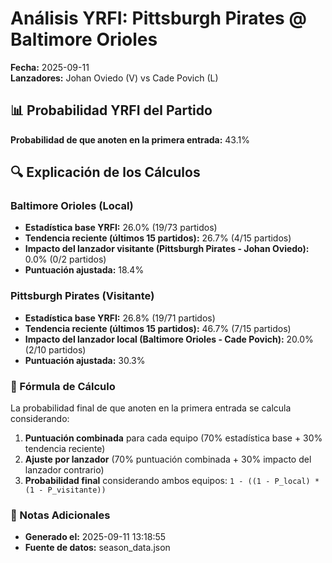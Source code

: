 # Análisis YRFI: Pittsburgh Pirates @ Baltimore Orioles

**Fecha:** 2025-09-11  
**Lanzadores:** Johan Oviedo (V) vs Cade Povich (L)

## 📊 Probabilidad YRFI del Partido

**Probabilidad de que anoten en la primera entrada:** 43.1%

## 🔍 Explicación de los Cálculos

### Baltimore Orioles (Local)
- **Estadística base YRFI:** 26.0% (19/73 partidos)
- **Tendencia reciente (últimos 15 partidos):** 26.7% (4/15 partidos)
- **Impacto del lanzador visitante (Pittsburgh Pirates - Johan Oviedo):** 0.0% (0/2 partidos)
- **Puntuación ajustada:** 18.4%

### Pittsburgh Pirates (Visitante)
- **Estadística base YRFI:** 26.8% (19/71 partidos)
- **Tendencia reciente (últimos 15 partidos):** 46.7% (7/15 partidos)
- **Impacto del lanzador local (Baltimore Orioles - Cade Povich):** 20.0% (2/10 partidos)
- **Puntuación ajustada:** 30.3%

### 📝 Fórmula de Cálculo

La probabilidad final de que anoten en la primera entrada se calcula considerando:
1. **Puntuación combinada** para cada equipo (70% estadística base + 30% tendencia reciente)
2. **Ajuste por lanzador** (70% puntuación combinada + 30% impacto del lanzador contrario)
3. **Probabilidad final** considerando ambos equipos: `1 - ((1 - P_local) * (1 - P_visitante))`

### 📌 Notas Adicionales

- **Generado el:** 2025-09-11 13:18:55
- **Fuente de datos:** season_data.json
